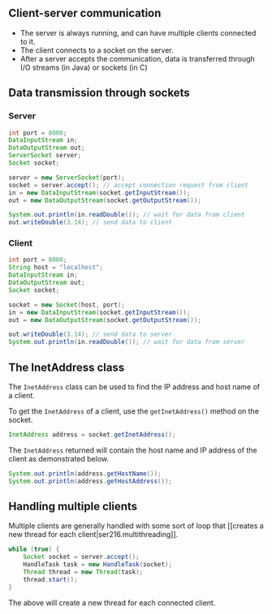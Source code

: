 
## Client-server communication

- The server is always running, and can have multiple clients connected to it.
- The client connects to a socket on the server.
- After a server accepts the communication, data is transferred through I/O streams (in Java) or sockets (in C)

## Data transmission through sockets

### Server

```java
int port = 8000;
DataInputStream in;
DataOutputStream out;
ServerSocket server;
Socket socket;

server = new ServerSocket(port);
socket = server.accept(); // accept connection request from client
in = new DataInputStream(socket.getInputStream());
out = new DataOutputStream(socket.getOutputStream());

System.out.println(in.readDouble()); // wait for data from client
out.writeDouble(3.14); // send data to client
```

### Client

```java
int port = 8000;
String host = "localhost";
DataInputStream in;
DataOutputStream out;
Socket socket;

socket = new Socket(host, port);
in = new DataInputStream(socket.getInputStream());
out = new DataOutputStream(socket.getOutputStream());

out.writeDouble(3.14); // send data to server
System.out.println(in.readDouble()); // wait for data from server
```

## The InetAddress class

The `InetAddress` class can be used to find the IP address and host name of a client.

To get the `InetAddress` of a client, use the `getInetAddress()` method on the socket.

```java
InetAddress address = socket.getInetAddress();
```

The `InetAddress` returned will contain the host name and IP address of the client as demonstrated below.

```java
System.out.println(address.getHostName());
System.out.println(address.getHostAddress());
```

## Handling multiple clients

Multiple clients are generally handled with some sort of loop that [[creates a new thread for each client|ser216.multithreading]].

```java
while (true) {
    Socket socket = server.accept();
    HandleTask task = new HandleTask(socket);
    Thread thread = new Thread(task);
    thread.start();
}
```

The above will create a new thread for each connected client.